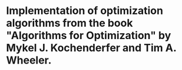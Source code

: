 # Implementation of optimization algorithms from the book "Algorithms for Optimization" by Mykel J. Kochenderfer and Tim A. Wheeler.